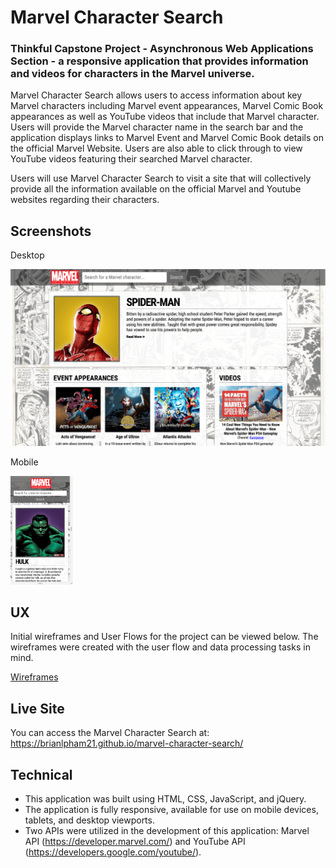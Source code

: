 # Marvel Character Search
### Thinkful Capstone Project - Asynchronous Web Applications Section - a responsive application that provides information and videos for characters in the Marvel universe.

Marvel Character Search allows users to access information about key Marvel characters including Marvel event appearances, Marvel Comic Book appearances as well as YouTube videos that include that Marvel character. Users will provide the Marvel character name in the search bar and the application displays links to Marvel Event and Marvel Comic Book details on the official Marvel Website. Users are also able to click through to view YouTube videos featuring their searched Marvel character.

Users will use Marvel Character Search to visit a site that will collectively provide all the information available on the official Marvel and Youtube websites regarding their characters.

## Screenshots

Desktop

![alt text](/screen_shots/screen-shot-desktop.png "Desktop Screenshot")

Mobile

<img src="/screen_shots/screen-shot-mobile.png" width="100">

## UX

Initial wireframes and User Flows for the project can be viewed below. The wireframes were created with the user flow and data processing tasks in mind.

[Wireframes](https://gist.github.com/brianlpham21/164bdc1c5bf9743a7484602757624bae)

## Live Site
You can access the Marvel Character Search at: https://brianlpham21.github.io/marvel-character-search/

## Technical
- This application was built using HTML, CSS, JavaScript, and jQuery.
- The application is fully responsive, available for use on mobile devices, tablets, and desktop viewports.
- Two APIs were utilized in the development of this application: Marvel API (https://developer.marvel.com/) and YouTube API (https://developers.google.com/youtube/).
